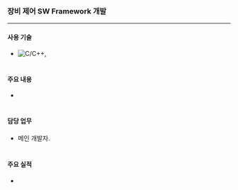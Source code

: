 ### 장비 제어 SW Framework 개발
---
#### 사용 기술
* ![C/C++](https://img.shields.io/badge/C++-brown.svg?style=flat&logo=cplusplus&logoColor=white),
#

#### 주요 내용
* 
#

#### 담당 업무
* 메인 개발자.
#

#### 주요 실적
* 
#
